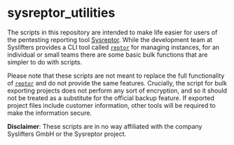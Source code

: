 # sysreptor_utilities
The scripts in this repository are intended to make life easier for users of the pentesting reporting tool [Sysreptor](https://github.com/Syslifters/sysreptor). While the development team at Syslifters provides a CLI tool called [`reptor`](https://github.com/Syslifters/reptor) for managing instances, for an individual or small teams there are some basic bulk functions that are simpler to do with scripts.

Please note that these scripts are not meant to replace the full functionality of [`reptor`](https://github.com/Syslifters/reptor) and do not provide the same features. Crucially, the script for bulk exporting projects does not perform any sort of encryption, and so it should not be treated as a substitute for the official backup feature. If exported project files include customer information, other tools will be required to make the information secure. 

**Disclaimer**: These scripts are in no way affiliated with the company Syslifters GmbH or the Sysreptor project.
